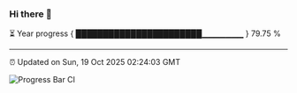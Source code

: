 ### Hi there 👋

⏳ Year progress { ███████████████████████▁▁▁▁▁▁▁ } 79.75 %

---

⏰ Updated on Sun, 19 Oct 2025 02:24:03 GMT

![Progress Bar CI](https://github.com/IshwaranRudhara/GIT-ACTION/workflows/Progress%20Bar%20CI/badge.svg)
